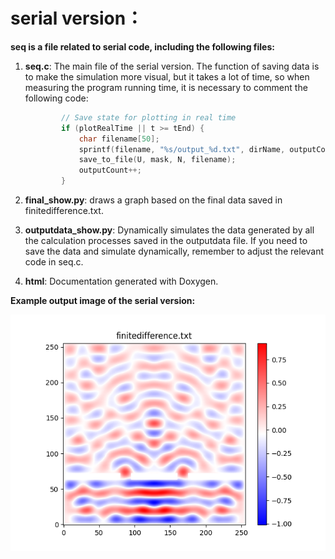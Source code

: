 # serial version：

**seq is a file related to serial code, including the following files:**

1. **seq.c**: The main file of the serial version. The function of saving data is to make the simulation more visual, but it takes a lot of time, so when measuring the program running time, it is necessary to comment the following code:

   ```c
           // Save state for plotting in real time
           if (plotRealTime || t >= tEnd) {
               char filename[50];
               sprintf(filename, "%s/output_%d.txt", dirName, outputCount);
               save_to_file(U, mask, N, filename);
               outputCount++;
           }
   ```

2. **final_show.py**: draws a graph based on the final data saved in finitedifference.txt.

3. **outputdata_show.py**: Dynamically simulates the data generated by all the calculation processes saved in the outputdata file. If you need to save the data and simulate dynamically, remember to adjust the relevant code in seq.c.

4. **html**: Documentation generated with Doxygen.

**Example output image of the serial version:**

![Image text](seq/Figure_1.png)

